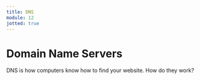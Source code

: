 ```yaml
---
title: DNS
module: 12
jotted: true
---
```


# Domain Name Servers

DNS is how computers know how to find your website. How do they work?